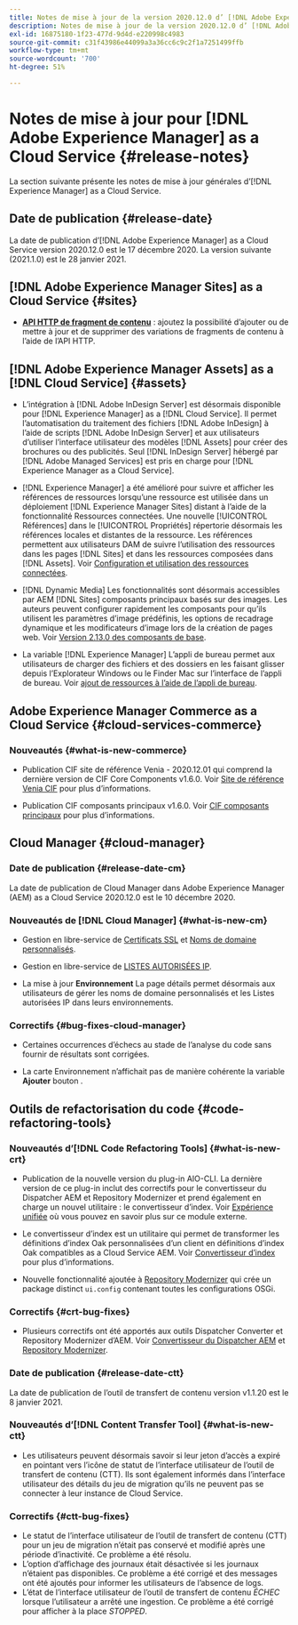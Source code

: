```yaml
---
title: Notes de mise à jour de la version 2020.12.0 d’ [!DNL Adobe Experience Manager] as a Cloud Service.
description: Notes de mise à jour de la version 2020.12.0 d’ [!DNL Adobe Experience Manager] as a Cloud Service.
exl-id: 16875180-1f23-477d-9d4d-e220998c4983
source-git-commit: c31f43986e44099a3a36cc6c9c2f1a7251499ffb
workflow-type: tm+mt
source-wordcount: '700'
ht-degree: 51%

---
```


# Notes de mise à jour pour [!DNL Adobe Experience Manager] as a Cloud Service {#release-notes}

La section suivante présente les notes de mise à jour générales d’[!DNL Experience Manager] as a Cloud Service.

## Date de publication {#release-date}

La date de publication d’[!DNL Adobe Experience Manager] as a Cloud Service version 2020.12.0 est le 17 décembre 2020.
La version suivante (2021.1.0) est le 28 janvier 2021.

## [!DNL Adobe Experience Manager Sites] as a Cloud Service {#sites}

* **[API HTTP de fragment de contenu](/help/assets/content-fragments/assets-api-content-fragments.md)** : ajoutez la possibilité d’ajouter ou de mettre à jour et de supprimer des variations de fragments de contenu à l’aide de l’API HTTP.

## [!DNL Adobe Experience Manager Assets] as a [!DNL Cloud Service] {#assets}

* L’intégration à [!DNL Adobe InDesign Server] est désormais disponible pour [!DNL Experience Manager] as a [!DNL Cloud Service]. Il permet l’automatisation du traitement des fichiers [!DNL Adobe InDesign] à l’aide de scripts [!DNL Adobe InDesign Server] et aux utilisateurs d’utiliser l’interface utilisateur des modèles [!DNL Assets] pour créer des brochures ou des publicités. Seul [!DNL InDesign Server] hébergé par [!DNL Adobe Managed Services] est pris en charge pour [!DNL Experience Manager as a Cloud Service]. <!-- TBD: Add link to article. -->

* [!DNL Experience Manager] a été amélioré pour suivre et afficher les références de ressources lorsqu’une ressource est utilisée dans un déploiement [!DNL Experience Manager Sites] distant à l’aide de la fonctionnalité Ressources connectées. Une nouvelle [!UICONTROL Références] dans le [!UICONTROL Propriétés] répertorie désormais les références locales et distantes de la ressource. Les références permettent aux utilisateurs DAM de suivre l’utilisation des ressources dans les pages [!DNL Sites] et dans les ressources composées dans [!DNL Assets]. Voir [Configuration et utilisation des ressources connectées](/help/assets/use-assets-across-connected-assets-instances.md).

* [!DNL Dynamic Media] Les fonctionnalités sont désormais accessibles par AEM [!DNL Sites] composants principaux basés sur des images. Les auteurs peuvent configurer rapidement les composants pour qu’ils utilisent les paramètres d’image prédéfinis, les options de recadrage dynamique et les modificateurs d’image lors de la création de pages web. Voir [Version 2.13.0 des composants de base](https://github.com/adobe/aem-core-wcm-components/releases/tag/core.wcm.components.reactor-2.13.0).

* La variable [!DNL Experience Manager] L’appli de bureau permet aux utilisateurs de charger des fichiers et des dossiers en les faisant glisser depuis l’Explorateur Windows ou le Finder Mac sur l’interface de l’appli de bureau. Voir [ajout de ressources à l’aide de l’appli de bureau](https://experienceleague.adobe.com/docs/experience-manager-desktop-app/using/using.html?lang=fr#upload-and-add-new-assets-to-aem).

## Adobe Experience Manager Commerce as a Cloud Service {#cloud-services-commerce}

### Nouveautés {#what-is-new-commerce}

* Publication CIF site de référence Venia - 2020.12.01 qui comprend la dernière version de CIF Core Components v1.6.0. Voir [Site de référence Venia CIF](https://github.com/adobe/aem-cif-guides-venia/releases/tag/venia-2020.12.01) pour plus d’informations.

* Publication CIF composants principaux v1.6.0. Voir [CIF composants principaux](https://github.com/adobe/aem-core-cif-components/releases/tag/core-cif-components-reactor-1.6.0) pour plus d’informations.

## Cloud Manager {#cloud-manager}

### Date de publication {#release-date-cm}

La date de publication de Cloud Manager dans Adobe Experience Manager (AEM) as a Cloud Service 2020.12.0 est le 10 décembre 2020.

### Nouveautés de [!DNL Cloud Manager]  {#what-is-new-cm}

* Gestion en libre-service de [Certificats SSL](/help/implementing/cloud-manager/managing-ssl-certifications/introduction.md) et [Noms de domaine personnalisés](/help/implementing/cloud-manager/custom-domain-names/introduction.md).

* Gestion en libre-service de [LISTES AUTORISÉES IP](/help/implementing/cloud-manager/ip-allow-lists/introduction.md).

* La mise à jour **Environnement** La page détails permet désormais aux utilisateurs de gérer les noms de domaine personnalisés et les Listes autorisées IP dans leurs environnements.

### Correctifs {#bug-fixes-cloud-manager}

* Certaines occurrences d’échecs au stade de l’analyse du code sans fournir de résultats sont corrigées.

* La carte Environnement n’affichait pas de manière cohérente la variable **Ajouter** bouton .

## Outils de refactorisation du code {#code-refactoring-tools}

### Nouveautés d’[!DNL Code Refactoring Tools]  {#what-is-new-crt}

* Publication de la nouvelle version du plug-in AIO-CLI. La dernière version de ce plug-in inclut des correctifs pour le convertisseur du Dispatcher AEM et Repository Modernizer et prend également en charge un nouvel utilitaire : le convertisseur d’index. Voir [Expérience unifiée](https://experienceleague.adobe.com/docs/experience-manager-cloud-service/content/migration-journey/refactoring-tools/unified-experience.html?lang=en#benefits) où vous pouvez en savoir plus sur ce module externe.

* Le convertisseur d’index est un utilitaire qui permet de transformer les définitions d’index Oak personnalisées d’un client en définitions d’index Oak compatibles as a Cloud Service AEM. Voir [Convertisseur d’index](https://github.com/adobe/aem-cloud-service-source-migration/tree/master/packages/index-converter) pour plus d’informations.

* Nouvelle fonctionnalité ajoutée à [Repository Modernizer](https://github.com/adobe/aem-cloud-service-source-migration/tree/master/packages/repository-modernizer) qui crée un package distinct `ui.config` contenant toutes les configurations OSGi.

### Correctifs {#crt-bug-fixes}

* Plusieurs correctifs ont été apportés aux outils Dispatcher Converter et Repository Modernizer d’AEM. Voir [Convertisseur du Dispatcher AEM](https://github.com/adobe/aem-cloud-service-source-migration/tree/master/packages/dispatcher-converter) et [Repository Modernizer](https://github.com/adobe/aem-cloud-service-source-migration/tree/master/packages/repository-modernizer).

### Date de publication {#release-date-ctt}

La date de publication de l’outil de transfert de contenu version v1.1.20 est le 8 janvier 2021.

### Nouveautés d’[!DNL Content Transfer Tool]  {#what-is-new-ctt}

* Les utilisateurs peuvent désormais savoir si leur jeton d’accès a expiré en pointant vers l’icône de statut de l’interface utilisateur de l’outil de transfert de contenu (CTT). Ils sont également informés dans l’interface utilisateur des détails du jeu de migration qu’ils ne peuvent pas se connecter à leur instance de Cloud Service.

### Correctifs {#ctt-bug-fixes}

* Le statut de l’interface utilisateur de l’outil de transfert de contenu (CTT) pour un jeu de migration n’était pas conservé et modifié après une période d’inactivité. Ce problème a été résolu.
* L’option d’affichage des journaux était désactivée si les journaux n’étaient pas disponibles. Ce problème a été corrigé et des messages ont été ajoutés pour informer les utilisateurs de l’absence de logs.
* L’état de l’interface utilisateur de l’outil de transfert de contenu *ÉCHEC* lorsque l’utilisateur a arrêté une ingestion. Ce problème a été corrigé pour afficher à la place *STOPPED*.
